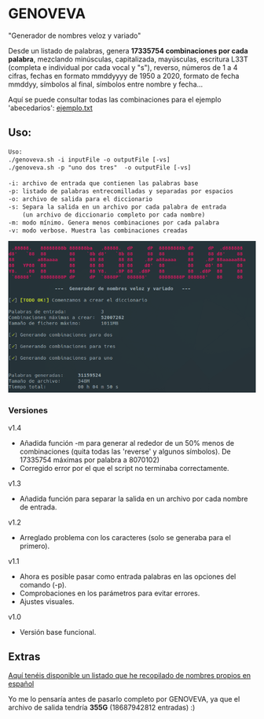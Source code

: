 # GENOVEVA

"Generador de nombres veloz y variado"

Desde un listado de palabras, genera **17335754 combinaciones por cada palabra**, mezclando minúsculas, capitalizada, mayúsculas, escritura L33T (completa e individual por cada vocal y "s"), reverso, números de 1 a 4 cifras, fechas en formato mmddyyyy de 1950 a 2020, formato de fecha mmddyy, símbolos al final, símbolos entre nombre y fecha...

Aquí se puede consultar todas las combinaciones para el ejemplo 'abecedarios': 
[ejemplo.txt](ejemplo.txt)


## Uso:

```
Uso:
./genoveva.sh -i inputFile -o outputFile [-vs]
./genoveva.sh -p "uno dos tres"  -o outputFile [-vs]

-i: archivo de entrada que contienen las palabras base
-p: listado de palabras entrecomilladas y separadas por espacios
-o: archivo de salida para el diccionario
-s: Separa la salida en un archivo por cada palabra de entrada
    (un archivo de diccionario completo por cada nombre)
-m: modo mínimo. Genera menos combinaciones por cada palabra    
-v: modo verbose. Muestra las combinaciones creadas
```

<p align="center">
 <img src="genoveva.png" />
</p>


### Versiones

v1.4
- Añadida función -m para generar al rededor de un 50% menos de combinaciones (quita todas las 'reverse' y algunos símbolos). De 17335754 máximas por palabra a 8070102)
- Corregido error por el que el script no terminaba correctamente.

v1.3
- Añadida función para separar la salida en un archivo por cada nombre de entrada.

v1.2
- Arreglado problema con los caracteres (solo se generaba para el primero).

v1.1
- Ahora es posible pasar como entrada palabras en las opciones del comando (-p).
- Comprobaciones en los parámetros para evitar errores.
- Ajustes visuales.

v1.0
- Versión base funcional.


## Extras

[Aquí tenéis disponible un listado que he recopilado de nombres propios en español](nombresEspañol.txt)

Yo me lo pensaría antes de pasarlo completo por GENOVEVA, ya que el archivo de salida tendría **355G** (18687942812 entradas) :)
